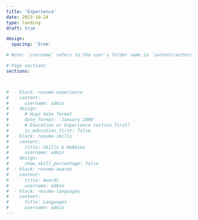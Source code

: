 ```yaml
---
title: 'Experience'
date: 2023-10-24
type: landing
draft: true

design:
  spacing: '5rem'

# Note: `username` refers to the user's folder name in `content/authors/`

# Page sections
sections:



#  - block: resume-experience
#    content:
#      username: admin
#    design:
#      # Hugo date format
#      date_format: 'January 2006'
#      # Education or Experience section first?
#      is_education_first: false
#  - block: resume-skills
#    content:
#      title: Skills & Hobbies
#      username: admin
#    design:
#      show_skill_percentage: false
#  - block: resume-awards
#    content:
#      title: Awards
#      username: admin
#  - block: resume-languages
#    content:
#      title: Languages
#      username: admin
---
```

